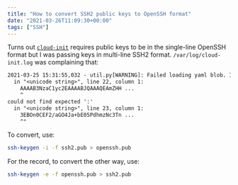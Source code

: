 ```yaml
---
title: "How to convert SSH2 public keys to OpenSSH format"
date: "2021-03-26T11:09:30+00:00"
tags: ["SSH"]
---
```


Turns out [`cloud-init`](https://cloudinit.readthedocs.io/en/latest/) requires
public keys to be in the single-line OpenSSH format but I was passing keys in
multi-line SSH2 format. `/var/log/cloud-init.log` was complaining that:

```txt
2021-03-25 15:31:55,032 - util.py[WARNING]: Failed loading yaml blob. Invalid format at line 22 column 1: "while scanning a simple key
  in "<unicode string>", line 22, column 1:
    AAAAB3NzaC1yc2EAAAABJQAAAQEAmZHH ...
    ^
could not find expected ':'
  in "<unicode string>", line 23, column 1:
    3EBOn0CEF2/aGO4Ja+bE05PdhmzNc3Tn ...
    ^"
```

To convert, use:

```bash
ssh-keygen -i -f ssh2.pub > openssh.pub
```

For the record, to convert the other way, use:

```bash
ssh-keygen -e -f openssh.pub > ssh2.pub
```

